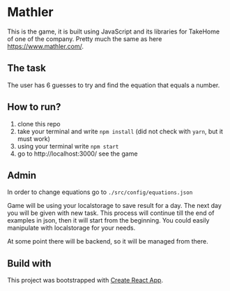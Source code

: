 # Mathler

This is the game, it is built using JavaScript and its libraries for TakeHome of one of the company. Pretty much the same as here https://www.mathler.com/.

## The task

The user has 6 guesses to try and find the equation that equals a number.

## How to run?

1. clone this repo
2. take your terminal and write `npm install` (did not check with `yarn`, but it must work)
3. using your terminal write `npm start`
4. go to http://localhost:3000/ see the game

## Admin

In order to change equations go to `./src/config/equations.json`

Game will be using your localstorage to save result for a day. The next day you will be given with new task. This process will continue till the end of examples in json, then it will start from the beginning. You could easily manipulate with localstorage for your needs.

At some point there will be backend, so it will be managed from there.

## Build with

This project was bootstrapped with [Create React App](https://github.com/facebook/create-react-app).
